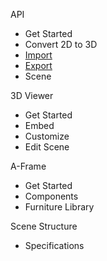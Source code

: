API
* Get Started
* Convert 2D to 3D
* [Import](import.md)
* [Export](export.md)
* Scene

3D Viewer
* Get Started
* Embed
* Customize
* Edit Scene

A-Frame
* Get Started
* Components
* Furniture Library 

Scene Structure
* Specifications
